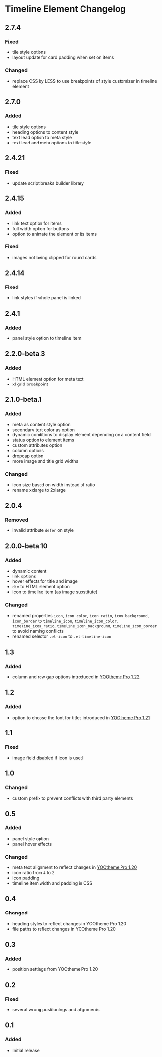 # Timeline Element Changelog

## 2.7.4

### Fixed

- tile style options
- layout update for card padding when set on items

### Changed

- replace CSS by LESS to use breakpoints of style customizer in timeline element

## 2.7.0

### Added

- tile style options
- heading options to content style
- text lead option to meta style
- text lead and meta options to title style

## 2.4.21

### Fixed

- update script breaks builder library

## 2.4.15

### Added

- link text option for items
- full width option for buttons
- option to animate the element or its items

### Fixed

- images not being clipped for round cards

## 2.4.14

### Fixed

- link styles if whole panel is linked

## 2.4.1

### Added

- panel style option to timeline item

## 2.2.0-beta.3

### Added

- HTML element option for meta text
- xl grid breakpoint

## 2.1.0-beta.1

### Added

- meta as content style option
- secondary text color as option
- dynamic conditions to display element depending on a content field
- status option to element items
- custom attributes option
- column options
- dropcap option
- more image and title grid widths

### Changed

- icon size based on width instead of ratio
- rename xxlarge to 2xlarge

## 2.0.4

### Removed

- invalid attribute `defer` on style

## 2.0.0-beta.10

### Added

- dynamic content
- link options
- hover effects for title and image
- `div` to HTML element option
- icon to timeline item (as image substitute)

### Changed

- renamed properties `icon`, `icon_color`, `icon_ratio`, `icon_background`, `icon_border` to `timeline_icon`, `timeline_icon_color`, `timeline_icon_ratio`, `timeline_icon_background`, `timeline_icon_border` to avoid naming conflicts
- renamed selector `.el-icon` to `.el-timeline-icon`

## 1.3

### Added

- column and row gap options introduced in [YOOtheme Pro 1.22](https://yootheme.com/blog/2019/10/14/yootheme-pro-1.22-released#column-and-row-gap)

## 1.2

### Added

- option to choose the font for titles introduced in [YOOtheme Pro 1.21](https://yootheme.com/blog/2019/06/07/makai-theme#tertiary-heading-font)

## 1.1

### Fixed

- image field disabled if icon is used

## 1.0

### Changed

- custom prefix to prevent conflicts with third party elements

## 0.5

### Added

- panel style option
- panel hover effects

### Changed

- meta text alignment to reflect changes in [YOOtheme Pro 1.20](https://yootheme.com/blog/2019/05/17/yootheme-pro-1.20-released)
- icon ratio from `4` to `2`
- icon padding
- timeline item width and padding in CSS 

## 0.4

### Changed

- heading styles to reflect changes in YOOtheme Pro 1.20
- file paths to reflect changes in YOOtheme Pro 1.20

## 0.3

### Added

- position settings from YOOtheme Pro 1.20

## 0.2

### Fixed

- several wrong positionings and alignments

## 0.1

### Added

- Initial release
